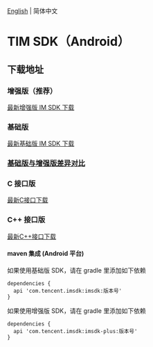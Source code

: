 [English](./README_EN.md) | 简体中文

# TIM SDK（Android）

## 下载地址

### 增强版（推荐）
[最新增强版 IM SDK 下载](https://im.sdk.qcloud.com/download/plus/6.1.2155/imsdk-plus-6.1.2155.aar) 

### 基础版
[最新基础版 IM SDK 下载](https://im.sdk.qcloud.com/download/standard/5.1.66/imsdk-5.1.66.aar)

### [基础版与增强版差异对比](https://github.com/tencentyun/TIMSDK#%E5%9F%BA%E7%A1%80%E7%89%88%E4%B8%8E%E5%A2%9E%E5%BC%BA%E7%89%88%E5%B7%AE%E5%BC%82%E5%AF%B9%E6%AF%94)

### C 接口版
[最新C接口下载](https://im.sdk.cloud.tencent.cn/download/plus/6.1.2155/cross_platform/ImSDK_Android_C_6.1.2155.zip)

### C++ 接口版
[最新C++接口下载](https://im.sdk.cloud.tencent.cn/download/plus/6.1.2155/cross_platform/ImSDK_Android_CPP_6.1.2155.zip)

#### maven 集成 (Android 平台)
 如果使用基础版 SDK，请在 gradle 里添加如下依赖
 ```
 dependencies {
   api 'com.tencent.imsdk:imsdk:版本号'
 }
 ```
 如果使用增强版 SDK，请在 gradle 里添加如下依赖
 ```
 dependencies {
   api 'com.tencent.imsdk:imsdk-plus:版本号'
 }
 ```
